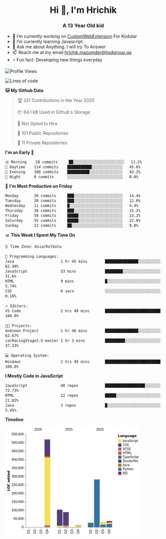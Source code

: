 <h1 align="center">Hi 👋, I'm Hrichik</h1>
<h3 align="center">A 13 Year Old kid</h3>


- 🔭 I’m currently working on [CustomWebExtension](https://github.com/hrichiksite/CustomWebExtension) For Kodular
- 🌱 I’m currently learning Javascript
- 💬 Ask me about Anything. I will try To Answer
- 📫 Reach me at my email hrichik.mazumder@hsdgroup.ga
- ⚡ Fun fact: Developing new things everyday

<!--START_SECTION:waka-->
![Profile Views](http://img.shields.io/badge/Profile%20Views-0-blue)

![Lines of code](https://img.shields.io/badge/From%20Hello%20World%20I%27ve%20Written-4.5%20million%20lines%20of%20code-blue)

**🐱 My Github Data** 

> 🏆 251 Contributions in the Year 2020
 > 
> 📦 64.1 kB Used in Github's Storage 
 > 
> 🚫 Not Opted to Hire
 > 
> 📜 101 Public Repositories
 > 
> 🔑 11 Private Repositories 

**I'm an Early 🐤** 

```text
🌞 Morning    28 commits     ██░░░░░░░░░░░░░░░░░░░░░░░   11.2% 
🌆 Daytime    114 commits    ███████████░░░░░░░░░░░░░░   45.6% 
🌃 Evening    108 commits    ██████████░░░░░░░░░░░░░░░   43.2% 
🌙 Night      0 commits      ░░░░░░░░░░░░░░░░░░░░░░░░░   0.0%

```
📅 **I'm Most Productive on Friday** 

```text
Monday       36 commits     ███░░░░░░░░░░░░░░░░░░░░░░   14.4% 
Tuesday      30 commits     ███░░░░░░░░░░░░░░░░░░░░░░   12.0% 
Wednesday    11 commits     █░░░░░░░░░░░░░░░░░░░░░░░░   4.4% 
Thursday     38 commits     ███░░░░░░░░░░░░░░░░░░░░░░   15.2% 
Friday       58 commits     █████░░░░░░░░░░░░░░░░░░░░   23.2% 
Saturday     55 commits     █████░░░░░░░░░░░░░░░░░░░░   22.0% 
Sunday       22 commits     ██░░░░░░░░░░░░░░░░░░░░░░░   8.8%

```


📊 **This Week I Spent My Time On** 

```text
⌚︎ Time Zone: Asia/Kolkata

💬 Programming Languages: 
Java                     1 hr 45 mins        ███████████████░░░░░░░░░░   62.49% 
JavaScript               53 mins             ████████░░░░░░░░░░░░░░░░░   31.6% 
HTML                     9 mins              █░░░░░░░░░░░░░░░░░░░░░░░░   5.74% 
CSS                      0 secs              ░░░░░░░░░░░░░░░░░░░░░░░░░   0.18%

🔥 Editors: 
VS Code                  2 hrs 49 mins       █████████████████████████   100.0%

🐱‍💻 Projects: 
Unknown Project          1 hr 46 mins        ███████████████░░░░░░░░░░   62.67% 
carRacingStage2.5-master 1 hr 3 mins         █████████░░░░░░░░░░░░░░░░   37.33%

💻 Operating System: 
Windows                  2 hrs 49 mins       █████████████████████████   100.0%

```

**I Mostly Code in JavaScript** 

```text
JavaScript               40 repos            ██████████████████░░░░░░░   72.73% 
HTML                     12 repos            █████░░░░░░░░░░░░░░░░░░░░   21.82% 
Java                     3 repos             █░░░░░░░░░░░░░░░░░░░░░░░░   5.45%

```


**Timeline**

![Chart not found](https://github.com/hrichiksite/hrichiksite/blob/master/charts/bar_graph.png) 


<!--END_SECTION:waka-->

